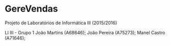 # GereVendas
Projeto de Laboratórios de Informática III (2015/2016)

LI III - Grupo 1
João Martins (A68646);
João Pereira (A75273);
Manel Castro (A71646);

